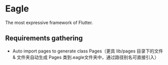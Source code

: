 # Eagle

The most expressive framework of Flutter.

## Requirements gathering

- Auto import pages to generate class Pages（更具 lib/pages 目录下的文件 & 文件夹自动生成 Pages 类到.eagle文件夹中，通过路径别名可直接引入）
